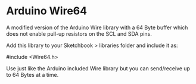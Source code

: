 # Arduino Wire64
A modified version of the Arduino Wire library with a 64 Byte buffer which does not enable pull-up resistors on the SCL and SDA pins.

Add this library to your Sketchbook > libraries folder and include it as:
 
\#include \<Wire64\.h>
	 
Use just like the Arduino included Wire library but you can send/receive up to 64 Bytes at a time.
